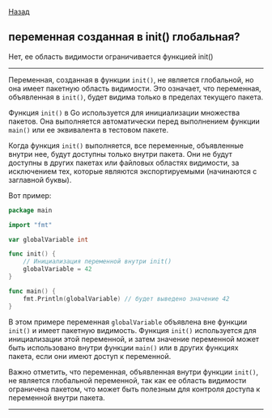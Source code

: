 [Назад](/L1/L1_.md) 

## переменная созданная в init() глобальная?

Нет, ее область видимости ограничивается функцией init()

----------------------------------------------------------------


Переменная, созданная в функции `init()`, не является глобальной, но она имеет пакетную область видимости. Это означает, что переменная, объявленная в `init()`, будет видима только в пределах текущего пакета.

Функция `init()` в Go используется для инициализации множества пакетов. Она выполняется автоматически перед выполнением функции `main()` или ее эквивалента в тестовом пакете. 

Когда функция `init()` выполняется, все переменные, объявленные внутри нее, будут доступны только внутри пакета. Они не будут доступны в других пакетах или файловых областях видимости, за исключением тех, которые являются экспортируемыми (начинаются с заглавной буквы).

Вот пример:

```go
package main

import "fmt"

var globalVariable int

func init() {
    // Инициализация переменной внутри init()
    globalVariable = 42
}

func main() {
    fmt.Println(globalVariable) // будет выведено значение 42
}
```

В этом примере переменная `globalVariable` объявлена вне функции `init()` и имеет пакетную видимость. Функция `init()` используется для инициализации этой переменной, и затем значение переменной может быть использовано внутри функции `main()` или в других функциях пакета, если они имеют доступ к переменной.

Важно отметить, что переменная, объявленная внутри функции `init()`, не является глобальной переменной, так как ее область видимости ограничена пакетом, что может быть полезным для контроля доступа к переменной внутри пакета.


---------------------

